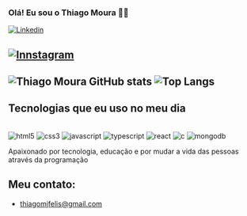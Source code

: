 ### Olá! Eu sou o Thiago Moura 🖐🏻

[![Linkedin](https://img.shields.io/badge/LinkedIn-0077B5?style=for-the-badge&logo=linkedin&logoColor=white)](https://www.linkedin.com/in/thiago-moura-b3b211207/)

[![Innstagram](https://img.shields.io/badge/Instagram-E4405F?style=for-the-badge&logo=instagram&logoColor=white)](https://www.instagram.com/thiagomoura963/)
---
![Thiago Moura GitHub stats](https://github-readme-stats.vercel.app/api?username=ThiagoMoura963&show_icons=true&theme=radical)      ![Top Langs](https://github-readme-stats.vercel.app/api/top-langs/?username=ThiagoMoura963&size_weight=0.5&count_weight=0.5)
---
## Tecnologias que eu uso no meu dia

<div style="display: inline-block"><br />
    <img alt="html5" src="https://img.shields.io/badge/HTML-239120?style=for-the-badge&logo=html5&logoColor=white">
    <img alt="css3" src="https://img.shields.io/badge/CSS3-1572B6?style=for-the-badge&logo=css3&logoColor=white">
    <img alt="javascript" src="https://img.shields.io/badge/JavaScript-F7DF1E?style=for-the-badge&logo=javascript&logoColor=black">
    <img alt="typescript" src="https://img.shields.io/badge/TypeScript-007ACC?style=for-the-badge&logo=typescript&logoColor=white">
    <img alt="react" src="https://img.shields.io/badge/React-20232A?style=for-the-badge&logo=react&logoColor=61DAFB">
    <img alt="c" src="https://img.shields.io/badge/C-00599C?style=for-the-badge&logo=c&logoColor=white">
    <img alt="mongodb" src="https://img.shields.io/badge/MongoDB-4EA94B?style=for-the-badge&logo=mongodb&logoColor=white">
</div><br />

Apaixonado por tecnologia, educação e por mudar a vida das pessoas através da programação

## Meu contato:

- [thiagomjfelis@gmail.com](https://criarmeulink.com.br/u/1703285636)<br />
